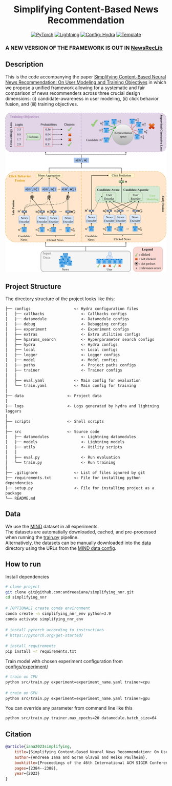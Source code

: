 <div align="center">

# Simplifying Content-Based News Recommendation

<a href="https://pytorch.org/get-started/locally/"><img alt="PyTorch" src="https://img.shields.io/badge/PyTorch-ee4c2c?logo=pytorch&logoColor=white"></a>
<a href="https://pytorchlightning.ai/"><img alt="Lightning" src="https://img.shields.io/badge/-Lightning-792ee5?logo=pytorchlightning&logoColor=white"></a>
<a href="https://hydra.cc/"><img alt="Config: Hydra" src="https://img.shields.io/badge/Config-Hydra-89b8cd"></a>
<a href="https://github.com/ashleve/lightning-hydra-template"><img alt="Template" src="https://img.shields.io/badge/-Lightning--Hydra--Template-017F2F?style=flat&logo=github&labelColor=gray"></a><br>

</div>

### A NEW VERSION OF THE FRAMEWORK IS OUT IN [NewsRecLib](https://github.com/andreeaiana/newsreclib)

## Description

This is the code accompanying the paper [Simplifying Content-Based Neural News Recommendation: On User Modeling and Training Objectives]([https://arxiv.org/abs/2304.03112](https://dl.acm.org/doi/abs/10.1145/3539618.3592062)) in which we propose a unified framework allowing for a systematic and fair comparison of news recommenders across three crucial design dimensions: (i) candidate-awareness in user modeling, (ii) click behavior fusion, and (iii) training objectives. 

![](./framework.png)

## Project Structure

The directory structure of the project looks like this:

```
├── configs                   <- Hydra configuration files
│   ├── callbacks                <- Callbacks configs
│   ├── datamodule               <- Datamodule configs
│   ├── debug                    <- Debugging configs
│   ├── experiment               <- Experiment configs
│   ├── extras                   <- Extra utilities configs
│   ├── hparams_search           <- Hyperparameter search configs
│   ├── hydra                    <- Hydra configs
│   ├── local                    <- Local configs
│   ├── logger                   <- Logger configs
│   ├── model                    <- Model configs
│   ├── paths                    <- Project paths configs
│   ├── trainer                  <- Trainer configs
│   │
│   ├── eval.yaml             <- Main config for evaluation
│   └── train.yaml            <- Main config for training
│
├── data                   <- Project data
│
├── logs                   <- Logs generated by hydra and lightning loggers
│
├── scripts                <- Shell scripts
│
├── src                    <- Source code
│   ├── datamodules              <- Lightning datamodules
│   ├── models                   <- Lightning models
│   ├── utils                    <- Utility scripts
│   │
│   ├── eval.py                  <- Run evaluation
│   └── train.py                 <- Run training
│
├── .gitignore                <- List of files ignored by git
├── requirements.txt          <- File for installing python dependencies
├── setup.py                  <- File for installing project as a package
└── README.md
```

## Data
We use the [MIND](https://msnews.github.io/) dataset in all experiments. <br>
The datasets are automatially downloaded, cached, and pre-processed when running the [train.py](src/train.py) pipeline. <br>
Alternatively, the datasets can be manually downloaded into the [data](data/) directory using the URLs from the [MIND data config](configs/datamodule/mind.yaml).


## How to run

Install dependencies

```bash
# clone project
git clone git@github.com:andreeaiana/simplifying_nnr.git
cd simplifying_nnr

# [OPTIONAL] create conda environment
conda create -n simplifying_nnr_env python=3.9
conda activate simplifying_nnr_env

# install pytorch according to instructions
# https://pytorch.org/get-started/

# install requirements
pip install -r requirements.txt
```

Train model with chosen experiment configuration from [configs/experiment/](configs/experiment/)

```bash
# train on CPU
python src/train.py experiment=experiment_name.yaml trainer=cpu

# train on GPU
python src/train.py experiment=experiment_name.yaml trainer=gpu
```

You can override any parameter from command line like this

```bash
python src/train.py trainer.max_epochs=20 datamodule.batch_size=64
```

## Citation

```bibtex
@article{iana2023simplifying,
    title={Simplifying Content-Based Neural News Recommendation: On User Modeling and Training Objectives},
    author={Andreea Iana and Goran Glavaš and Heiko Paulheim},
    booktitle={Proceedings of the 46th International ACM SIGIR Conference on Research and Development in Information Retrieval},
    pages={2384--2388},
    year={2023}
}
```
